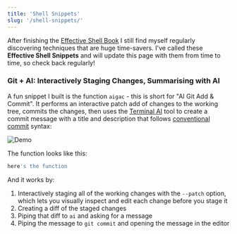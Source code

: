 ```yaml
---
title: 'Shell Snippets'
slug: '/shell-snippets/'
---
```


After finishing the [Effective Shell Book](https://amzn.to/4ho0F91) I still find myself regularly discovering techniques that are huge time-savers. I've called these **Effective Shell Snippets** and will update this page with them from time to time, so check back regularly!

### Git + AI: Interactively Staging Changes, Summarising with AI

A fun snippet I built is the function `aigac` - this is short for "AI Git Add & Commit". It performs an interactive patch add of changes to the working tree, commits the changes, then uses the [Terminal AI](https://github.com/dwmkerr/terminal-ai) tool to create a commit message with a title and description that follows [conventional commit](https://www.conventionalcommits.org/en/v1.0.0/) syntax:

![Demo](./recording/cast)

The function looks like this:

```bash
here's the function
```

And it works by:

1. Interactively staging all of the working changes with the `--patch` option, which lets you visually inspect and edit each change before you stage it
2. Creating a diff of the staged changes
3. Piping that diff to `ai` and asking for a message
4. Piping the message to `git commit` and opening the message in the editor

